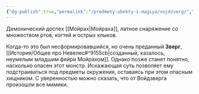 ```yaml
---
{"dg-publish":true,"permalink":"/predmety-obekty-i-magiya/vojdzverg/","dgPassFrontmatter":true}
---
```


Демонический доспех [[Мойрах\|Мойраха]], латное снаряжение со множеством ртов, когтей и острых клыков.

Когда-то это был несформировавшийся, но очень преданный **Зверг**, [[История/Общее про Невелес#^9155cb\|созданный, казалось, неумелым младшим фейри Мойрахом]]. Однако позже станет понятно, насколько опасен этот монстр. 
Искажающая суть позволяет ему подстраиваться под предметы окружения, оставаясь при этом опасным хищником.
С уверенностью можно сказать, что от Войдзверга произошли все мимики.